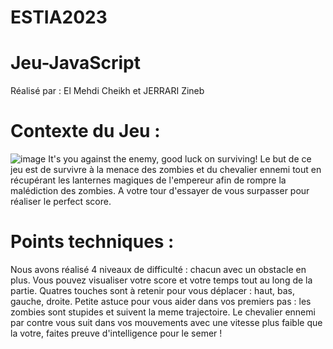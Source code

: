 # ESTIA2023
# Jeu-JavaScript

Réalisé par :
El Mehdi Cheikh
et 
JERRARI Zineb


# Contexte du Jeu :
![image](https://user-images.githubusercontent.com/101091885/218343695-ede15831-6ad6-47ae-b2cd-2733d03aaf47.png)
It's you against the enemy, good luck on surviving!
Le but de ce jeu est de survivre à la menace des zombies et du chevalier ennemi tout en récupérant les lanternes magiques de l'empereur afin de rompre la malédiction des zombies.
A votre tour d'essayer de vous surpasser pour réaliser le perfect score.


# Points techniques :
Nous avons réalisé 4 niveaux de difficulté : chacun avec un obstacle en plus.
Vous pouvez visualiser votre score et votre temps tout au long de la partie.
Quatres touches sont à retenir pour vous déplacer : haut, bas, gauche, droite.
Petite astuce pour vous aider dans vos premiers pas : les zombies sont stupides et suivent la meme trajectoire.
Le chevalier ennemi par contre vous suit dans vos mouvements avec une vitesse plus faible que la votre, faites preuve d'intelligence pour le semer !
